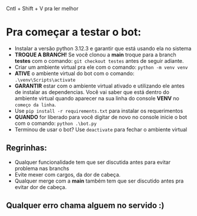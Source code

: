 Cntl + Shift + V pra ler melhor

# Pra começar a testar o bot:
- Instalar a versão python 3.12.3 e garantir que está usando ela no sistema
- **TROQUE A BRANCH!** Se você clonou a **main** troque para a branch **testes** com o comando: `git checkout testes` antes de seguir adiante.
- Criar um ambiente virtual pra ele com o comando: `python -m venv venv`
- **ATIVE** o ambiente virtual do bot com o comando: `.\venv\Scripts\activate`
- **GARANTIR** estar com o ambiente virtual ativado e utilizando ele antes de instalar as dependencias. Você vai saber que está dentro do ambiente virtual quando aparecer na sua linha do console **VENV** no `começo da linha`.
- Use `pip install -r requirements.txt` para instalar os requerimentos
- **QUANDO** for liberado para você digitar de novo no console inicie o bot com o comando: `python .\bot.py`
- Terminou de usar o bot? Use `deactivate` para fechar o ambiente virtual

## Regrinhas:

- Qualquer funcionalidade tem que ser discutida antes para evitar problema nas branchs
- Evite mexer com cargos, da dor de cabeça.
- Qualquer merge com a **main** também tem que ser discutido antes pra evitar dor de cabeça.

## Qualquer erro chama alguem no servido :)